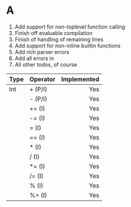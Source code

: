 
# A

1. Add support for non-toplevel function calling
2. Finish off evaluable compilation
3. Finish of handling of remaining lines
4. Add support for non-inline builtin functions
5. Add rich parser errors
6. Add all errors in
7. All other todos, of course

| Type | Operator | Implemented |
|------|----------|------------:|
| Int  | + (P/I)  |         Yes |
|      | - (P/I)  |         Yes |
|      | += (I)   |         Yes |
|      | -= (I)   |         Yes |
|      | = (I)    |         Yes |
|      | == (I)   |         Yes |
|      | * (I)    |         Yes |
|      | / (I)    |         Yes |
|      | *= (I)   |         Yes |
|      | /= (I)   |         Yes |
|      | % (I)    |         Yes |
|      | %= (I)   |         Yes |
